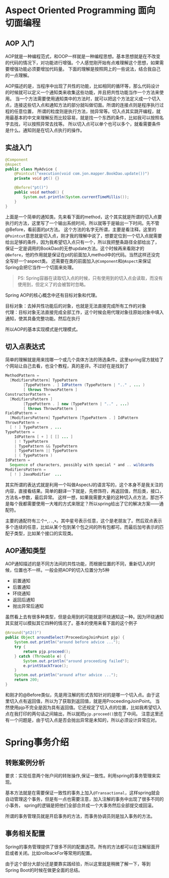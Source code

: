 # Aspect Oriented Programming 面向切面编程

## AOP 入门

AOP就是一种编程范式，和OOP一样就是一种编程思想。基本思想就是在不改变的代码的情况下，对功能进行增强。个人感觉刚开始有点难理解这个思想，如果需要增强功能必须要增加代码量。
下面的理解是按照网上的一些说法，结合我自己的一点理解。

AOP描述的是，当程序中出现了共性的功能，比如相同的循环等，那么代码设计的时候就可以定义一个通知类来收集这些功能，并且把共性功能当作一个方法来使用。
当一个方法需要使用通知类中的方法时，就可以把这个方法定义成一个切入点，连接这些切入点和通知方法的部分就叫做切面。所谓的连接点则是程序执行过程的任意位置，
所谓的粒度则是执行方法，抛异常等。切入点其实跳开编程，就用最基本的中文来理解反而比较容易，就是找一个东西的条件，比如我可以按照名字去找，可以按照异常去找等。
所以切入点可以单个也可以多个，就看需要条件是什么。通知则是在切入点执行的操作。

## 实战入门

```java
@Component
@Aspect
public class MyAdvice {
    @Pointcut("execution(void com.jon.mapper.BookDao.update())")
    private void pt() {}

    @Before("pt()")
    public void method() {
        System.out.println(System.currentTimeMillis());
    }
}
```

上面是一个简单的通知类。先来看下面的method，这个其实就是所谓的切入点要执行的方法，这里写了一个输出系统时间，所以就等于是输出一下时间。先不管@Before，看前面的pt方法。
这个方法的名字无所谓，主要是看注释。这里的`@Pointcut`意思就是切入点，刚才我的理解中说了，想要定位到一个切入点就需要给出足够的条件，因为我希望切入点只有一个，所以我把整条路径全部给出了，
保证一定是调用的BookDao的无参update方法。这个时候再来看刚才的`@Before`，他的作用就是保证在pt的前面加入method中的代码。当然这样还没完全写好一个aspect类。
还需要在类的前面加入`@Component`和`@Aspect`来保证Spring会把它当作一个切面来处理。

> PS: Spring容器在读取切入点的时候，只有使用到的切入点会读取，而没有使用到，但定义了的会被暂时忽略。

Spring AOP的核心概念中还有目标对象和代理。

目标对象：去掉共性功能后的对象，也就是无法直接完成所有工作的对象  
代理：目标对象无法直接完成全部工作，这个时候会用代理对象往原始对象中填入通知，使其具备完整功能。然后在执行

所以AOP的基本实现模式是代理模式。

## 切入点表达式

简单的理解就是用来找哪一个或几个具体方法的筛选条件。这里spring官方就给了个网站让自己去看，也没个教程，真的差评。不过好在是找到了

```java
MethodPattern = 
  [ModifiersPattern] TypePattern 
        [TypePattern . ] IdPattern (TypePattern | ".." , ... ) 
        [ throws ThrowsPattern ]
ConstructorPattern = 
  [ModifiersPattern ] 
        [TypePattern . ] new (TypePattern | ".." , ...) 
        [ throws ThrowsPattern ]
FieldPattern = 
  [ModifiersPattern] TypePattern [TypePattern . ] IdPattern
ThrowsPattern = 
  [ ! ] TypePattern , ...
TypePattern = 
    IdPattern [ + ] [ [] ... ]
    | ! TypePattern
    | TypePattern && TypePattern
    | TypePattern || TypePattern
    | ( TypePattern )  
IdPattern =
  Sequence of characters, possibly with special * and .. wildcards
ModifiersPattern =
  [ ! ] JavaModifier  ...
```

其实所谓的表达式就是利用一个叫做AspectJ的语言写的，这个本身不是我关注的内容，直接看结果。简单的翻译一下就是，先修饰符，再返回值，然后类，接口，方法名+参数，最后异常。
这样一想，如果我需要大量的这种切入点方法，那岂不是每个我都需要使用一大堆的方式来限定？所以spring给出了它的解决方案——通配符。

主要的通配符有三个`*`,`..`,`+`。其中星号表示任意，这个是老朋友了。然后双点表示多个连续的任意，比如从某个包到某个包之间的所有包都可。而最后加号表示的匹配子类型，比如某个接口的实现类。

## AOP通知类型

AOP通知描述的是不同方法间的共性功能，而根据位置的不同，重新切入的时候，位置也不一样。一般会把AOP的切入位置分为5种

- 前置通知
- 后置通知
- 环绕通知
- 返回后通知
- 抛出异常后通知

虽然看上去有很多种类型，但是会用到的可能就是环绕通知这一种。因为环绕通知其实就可以模拟其它四种的情况了。基本的使用来看下面的这个例子

```java
@Around("pt2()")
public Object aroundSelect(ProceedingJoinPoint pjp) {
    System.out.println("around before advice ...");
    try {
        return pjp.proceed();
    } catch (Throwable e) {
        System.out.println("around proceeding failed");
        e.printStackTrace();
    }
    System.out.println("around after advice ...");
    return 200;
}
```

和刚才的@Before类似，先是用注解的形式告知针对的是哪一个切入点。由于这里切入点有返回值，所以为了获取到返回值，就是用ProceedingJoinPoint。
当然使用pjp不完全是因为具有返回值。它还规定了切入点的位置，比如我希望切入点在我打印的两句话之间输出，所以就把`pjp.proceed()`放在了中间。
注意这里还有一个问题是，由于切入点是否会抛出异常是未知的，所以必须设计异常应对。

# Spring事务介绍

## 转账案例分析

要求：实现任意两个账户间的转账操作,保证一致性。利用spring的事务管理来实现。

基本方法就是在需要保证一致性的事务上加入`@Transactional`，这样spring就会自动管理这个事务，但是有一点也需要注意，加入注解的事务中出现了很多不同的小事务，
spring的逻辑是把他们全部合并成一个大事务然后全部提交或回滚。

所谓的事务管理员就是开启事务的方法，而事务协调员则是加入事务的方法。

## 事务相关配置

Spring的事务管理提供了很多不同的配置选项。所有的方法都可以在注解层面开启或者关闭。比如rollbackFor等常用的配置。

由于这个部分大部分还是要靠实践经验，所以这里就是稍微了解一下，等到Spring Boot的时候在做更全面的总结。